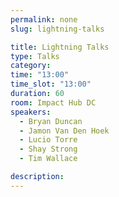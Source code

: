 ```yaml
---
permalink: none
slug: lightning-talks

title: Lightning Talks
type: Talks
category:
time: "13:00"
time_slot: "13:00"
duration: 60
room: Impact Hub DC
speakers:
  - Bryan Duncan
  - Jamon Van Den Hoek
  - Lucio Torre
  - Shay Strong
  - Tim Wallace

description:
---
```

